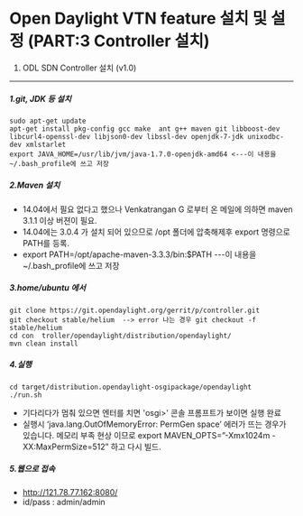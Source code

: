 Open Daylight VTN feature 설치 및 설정 (PART:3 Controller 설치)
======================================

1. ODL SDN Controller 설치 (v1.0)
---------------------------

##### 1.git, JDK 등 설치
```
sudo apt-get update
apt-get install pkg-config gcc make  ant g++ maven git libboost-dev libcurl4-openssl-dev libjson0-dev libssl-dev openjdk-7-jdk unixodbc-dev xmlstarlet
export JAVA_HOME=/usr/lib/jvm/java-1.7.0-openjdk-amd64 <---이 내용을 ~/.bash_profile에 쓰고 저장
```

##### 2.Maven 설치 
- 14.04에서 필요 없다고 했으나 Venkatrangan G 로부터 온 메일에 의하면 maven 3.1.1 이상 버젼이 필요.
- 14.04에는 3.0.4 가 설치 되어 있으므로 /opt 폴더에 압축해제후 export 명령으로 PATH를 등록. 
- export PATH=/opt/apache-maven-3.3.3/bin:$PATH ---이 내용을 ~/.bash_profile에 쓰고 저장

##### 3.home/ubuntu 에서 
```
git clone https://git.opendaylight.org/gerrit/p/controller.git
git checkout stable/helium  --> error 나는 경우 git checkout -f stable/helium 
cd con	troller/opendaylight/distribution/opendaylight/
mvn clean install
```

##### 4.실행
```
cd target/distribution.opendaylight-osgipackage/opendaylight
./run.sh
```
- 기다리다가 멈춰 있으면 엔터를 치면 'osgi>' 콘솔 프롬프트가 보이면 실행 완료
- 실행시 ‘java.lang.OutOfMemoryError: PermGen space’ 에러가 뜨는 경우가 있습니다. 메모리 부족 현상 이므로 
export MAVEN_OPTS=”-Xmx1024m -XX:MaxPermSize=512” 하고 다시 빌드.

##### 5.웹으로 접속
- http://121.78.77.162:8080/
- id/pass : admin/admin
